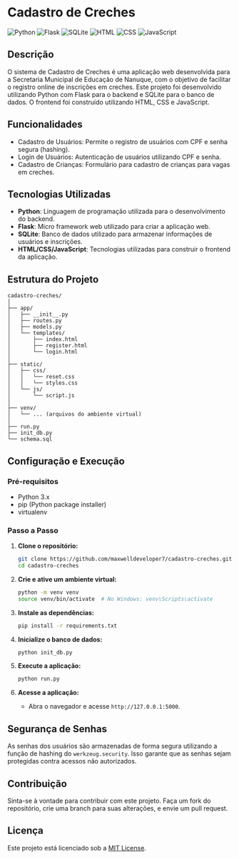 # Cadastro de Creches

![Python](https://img.shields.io/badge/Python-3.10.12-green)
![Flask](https://img.shields.io/badge/Flask-3.0.3-black)
![SQLite](https://img.shields.io/badge/SQLite-3.0-grey)
![HTML](https://img.shields.io/badge/HTML-5-orange)
![CSS](https://img.shields.io/badge/CSS-3-blue)
![JavaScript](https://img.shields.io/badge/JavaScript-ES6-yellow)

## Descrição

O sistema de Cadastro de Creches é uma aplicação web desenvolvida para a Secretaria Municipal de Educação de Nanuque, com o objetivo de facilitar o registro online de inscrições em creches. Este projeto foi desenvolvido utilizando Python com Flask para o backend e SQLite para o banco de dados. O frontend foi construído utilizando HTML, CSS e JavaScript.

## Funcionalidades

- Cadastro de Usuários: Permite o registro de usuários com CPF e senha segura (hashing).
- Login de Usuários: Autenticação de usuários utilizando CPF e senha.
- Cadastro de Crianças: Formulário para cadastro de crianças para vagas em creches.

## Tecnologias Utilizadas

- **Python**: Linguagem de programação utilizada para o desenvolvimento do backend.
- **Flask**: Micro framework web utilizado para criar a aplicação web.
- **SQLite**: Banco de dados utilizado para armazenar informações de usuários e inscrições.
- **HTML/CSS/JavaScript**: Tecnologias utilizadas para construir o frontend da aplicação.

## Estrutura do Projeto

```plaintext
cadastro-creches/
│
├── app/
│   ├── __init__.py
│   ├── routes.py
│   ├── models.py
│   └── templates/
│       ├── index.html
│       ├── register.html
│       └── login.html
│
├── static/
│   ├── css/
│   │   └── reset.css
│   │   └── styles.css
│   └── js/
│       └── script.js
│
├── venv/
│   └── ... (arquivos do ambiente virtual)
│
├── run.py
├── init_db.py
└── schema.sql
```
## Configuração e Execução

### Pré-requisitos

- Python 3.x
- pip (Python package installer)
- virtualenv

### Passo a Passo

1. **Clone o repositório:**
   ```bash
   git clone https://github.com/maxwelldeveloper7/cadastro-creches.git
   cd cadastro-creches
   ```

2. **Crie e ative um ambiente virtual:**
   ```bash
   python -m venv venv
   source venv/bin/activate  # No Windows: venv\Scripts\activate
   ```

3. **Instale as dependências:**
   ```bash
   pip install -r requirements.txt
   ```

4. **Inicialize o banco de dados:**
   ```bash
   python init_db.py
   ```

5. **Execute a aplicação:**
   ```bash
   python run.py
   ```

6. **Acesse a aplicação:**
   - Abra o navegador e acesse `http://127.0.0.1:5000`.

## Segurança de Senhas

As senhas dos usuários são armazenadas de forma segura utilizando a função de hashing do `werkzeug.security`. Isso garante que as senhas sejam protegidas contra acessos não autorizados.

## Contribuição

Sinta-se à vontade para contribuir com este projeto. Faça um fork do repositório, crie uma branch para suas alterações, e envie um pull request.

## Licença

Este projeto está licenciado sob a [MIT License](LICENSE).
